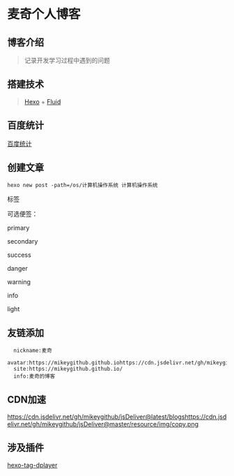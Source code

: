 # 麦奇个人博客


## 博客介绍

>记录开发学习过程中遇到的问题

## 搭建技术

>[Hexo](https://hexo.io/) + [Fluid](https://fluid-dev.github.io/)


## 百度统计

[百度统计](https://tongji.baidu.com/web/10000300596/overview/index?siteId=16089451)

## 创建文章
```jshelllanguage
hexo new post -path=/os/计算机操作系统 计算机操作系统
```

<p class="note note-primary">标签</p>

可选便签：

primary

secondary

success

danger

warning

info

light

## 友链添加

```
  nickname:麦奇  
  avatar:https://mikeygithub.github.iohttps://cdn.jsdelivr.net/gh/mikeygithub/jsDeliver@master/resource/img/avatar.png    
  site:https://mikeygithub.github.io/      
  info:麦奇的博客    
```

## CDN加速

https://cdn.jsdelivr.net/gh/mikeygithub/jsDeliver@latest/blogshttps://cdn.jsdelivr.net/gh/mikeygithub/jsDeliver@master/resource/img/copy.png

## 涉及插件

[hexo-tag-dplayer](https://github.com/MoePlayer/hexo-tag-dplayer)